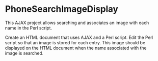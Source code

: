 # PhoneSearchImageDisplay
This AJAX project allows searching and associates an image with each name in the Perl script.

Create an HTML document that uses AJAX and a Perl script. 
Edit the Perl script so that an image is stored for each entry. 
This image should be displayed on the HTML document when the name associated with the image is searched.
